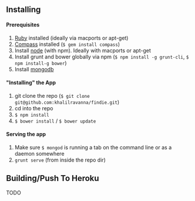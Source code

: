 ## Installing

#### Prerequisites
1. [Ruby](https://www.ruby-lang.org/en/installation/) installed (ideally via macports or apt-get)
2. [Compass](http://compass-style.org/install/) installed (`$ gem install compass`)
3. Install [node](http://nodejs.org/download/) (with npm). Ideally with macports or apt-get
4. Install grunt and bower globally via npm (`$ npm install -g grunt-cli`, `$ npm install-g bower`)
5. Install [mongodb](http://docs.mongodb.org/manual/installation/)

#### "Installing" the App
1. git clone the repo (`$ git clone git@github.com:khalilravanna/findie.git`)
2. cd into the repo
3. `$ npm install`
4. `$ bower install` / `$ bower update`

#### Serving the app
1. Make sure `$ mongod` is running a tab on the command line or as a daemon somewhere
2. `grunt serve` (from inside the repo dir)

## Building/Push To Heroku
TODO
